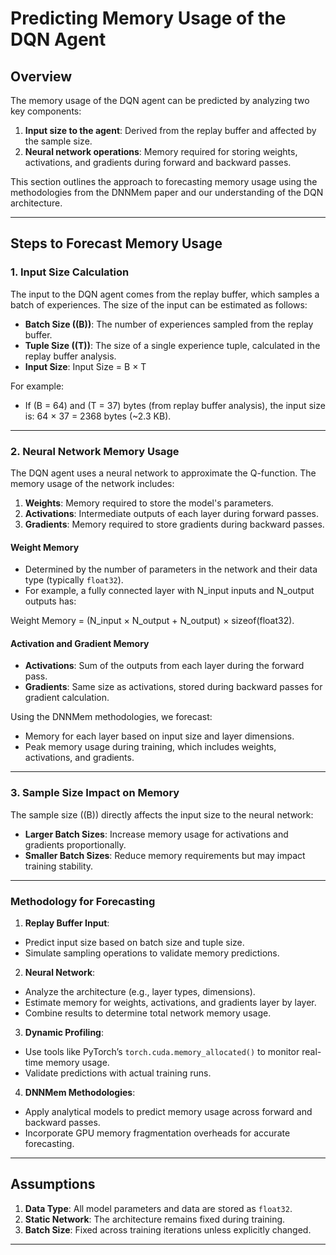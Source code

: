 # Predicting Memory Usage of the DQN Agent

## Overview
The memory usage of the DQN agent can be predicted by analyzing two key components:
1. **Input size to the agent**: Derived from the replay buffer and affected by the sample size.
2. **Neural network operations**: Memory required for storing weights, activations, and gradients during forward and backward passes.

This section outlines the approach to forecasting memory usage using the methodologies from the DNNMem paper and our understanding of the DQN architecture.

---

## Steps to Forecast Memory Usage

### 1. Input Size Calculation
The input to the DQN agent comes from the replay buffer, which samples a batch of experiences. The size of the input can be estimated as follows:
- **Batch Size (\(B\))**: The number of experiences sampled from the replay buffer.
- **Tuple Size (\(T\))**: The size of a single experience tuple, calculated in the replay buffer analysis.
- **Input Size**:
Input Size = B × T


For example:
- If \(B = 64\) and \(T = 37\) bytes (from replay buffer analysis), the input size is:
64 × 37 = 2368 bytes (~2.3 KB).


---

### 2. Neural Network Memory Usage
The DQN agent uses a neural network to approximate the Q-function. The memory usage of the network includes:
1. **Weights**: Memory required to store the model's parameters.
2. **Activations**: Intermediate outputs of each layer during forward passes.
3. **Gradients**: Memory required to store gradients during backward passes.

#### Weight Memory
- Determined by the number of parameters in the network and their data type (typically `float32`).
- For example, a fully connected layer with N_input inputs and N_output outputs has:

Weight Memory = (N_input × N_output + N_output) × sizeof(float32).


#### Activation and Gradient Memory
- **Activations**: Sum of the outputs from each layer during the forward pass.
- **Gradients**: Same size as activations, stored during backward passes for gradient calculation.

Using the DNNMem methodologies, we forecast:
- Memory for each layer based on input size and layer dimensions.
- Peak memory usage during training, which includes weights, activations, and gradients.

---

### 3. Sample Size Impact on Memory
The sample size (\(B\)) directly affects the input size to the neural network:
- **Larger Batch Sizes**: Increase memory usage for activations and gradients proportionally.
- **Smaller Batch Sizes**: Reduce memory requirements but may impact training stability.

---

### Methodology for Forecasting
1. **Replay Buffer Input**:
 - Predict input size based on batch size and tuple size.
 - Simulate sampling operations to validate memory predictions.

2. **Neural Network**:
 - Analyze the architecture (e.g., layer types, dimensions).
 - Estimate memory for weights, activations, and gradients layer by layer.
 - Combine results to determine total network memory usage.

3. **Dynamic Profiling**:
 - Use tools like PyTorch’s `torch.cuda.memory_allocated()` to monitor real-time memory usage.
 - Validate predictions with actual training runs.

4. **DNNMem Methodologies**:
 - Apply analytical models to predict memory usage across forward and backward passes.
 - Incorporate GPU memory fragmentation overheads for accurate forecasting.

---

## Assumptions
1. **Data Type**: All model parameters and data are stored as `float32`.
2. **Static Network**: The architecture remains fixed during training.
3. **Batch Size**: Fixed across training iterations unless explicitly changed.

---


